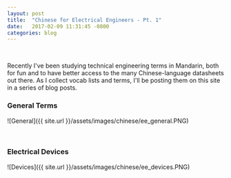 ```yaml
---
layout: post
title:  "Chinese for Electrical Engineers - Pt. 1"
date:   2017-02-09 11:31:45 -0800
categories: blog
---
```


<br>

Recently I've been studying technical engineering terms in Mandarin, both for fun and to have better access to the many Chinese-language datasheets out there. As I collect vocab lists and terms, I'll be posting them on this site in a series of blog posts.



### General Terms

![General]({{ site.url }}/assets/images/chinese/ee_general.PNG)

<br>

### Electrical Devices

![Devices]({{ site.url }}/assets/images/chinese/ee_devices.PNG)
